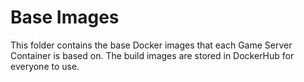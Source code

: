 # Base Images

This folder contains the base Docker images that each Game Server Container is based on. The build images are stored in DockerHub for everyone to use.
